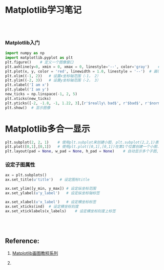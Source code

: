 # Matplotlib学习笔记

<br>
<br>

### Matplotlib入门

```python
import numpy as np
import matplotlib.pyplot as plt
plt.figure()    # 定义一个图像窗口
plt.axhline(y=0, xmin = 0, xmax = 0, linestyle='--', color='gray')    # 添加水平线，
plt.plot(x, y, color = 'red', linewidth = 1.0, linestyle = '--')  # 画(x, y)曲线
plt.xlim((-1, 2))   # 设置x坐标轴范围（-1， 2）
plt.ylim((-2, 3))   # 设置y坐标轴范围（-2， 3）
plt.xlabel('I am x')
plt.ylabel('I am y')
new_ticks = np.linspace(-1, 2, 5)
plt.xticks(new_ticks)
plt.yticks([-2, -1.8, -1, 1.22, 3],[r'$really\ bad$', r'$bad$', r'$normal$', r'$good$', r'$really\ good$'])
plt.show()  # 显示图像
```

# Matplotlib多合一显示
```python
plt.subplot(2, 2, 1)    # 使用plt.subplot来创建小图. plt.subplot(2,2,1)表示将整个图像窗口分为2行2列, 当前位置为1。plt.subplot(2,2,1)可以简写成plt.subplot(221), matplotlib同样可以识别. 
plt.plot([0,1],[0,1])   # 使用plt.plot([0,1],[0,1])在第1个位置创建一个小图.
plt.layout(pad = None, w_pad = None, h_pad = None)    # 自动显示多个子图,参数设定参数图像边界和子图之间的额外边距。边距以字体大小单位规定。
```

### 设定子图属性
```python
ax = plt.subplots()
ax.set_title(u'title')   # 设定图标title

ax.set_ylim([y_min, y_max]) # 设定纵坐标范围
ax.set_ylabel(u'y_label')   # 设定纵坐标轴标签

ax.set_xlabel(u'x_label')   # 设定横坐标标签
ax.set_xticks(ind)  # 设定横坐标刻度
ax.set_xticklabels(x_labels)    # 设定横坐标刻度上标签
```


<br>
<br>

## Reference:

1. [Matplotlib画图教程系列](https://morvanzhou.github.io/tutorials/data-manipulation/plt/)

2. []()